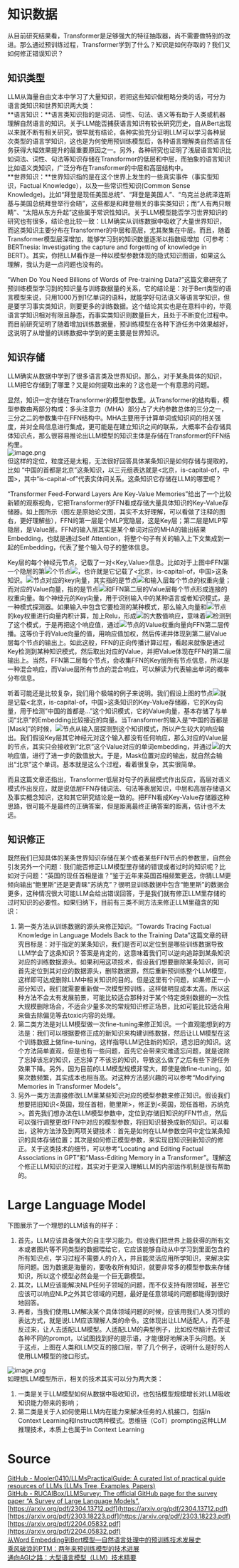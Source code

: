 <a name="mzUbv"></a>
# 知识数据
从目前研究结果看，Transformer是足够强大的特征抽取器，尚不需要做特别的改进。那么通过预训练过程，Transformer学到了什么？知识是如何存取的？我们又如何修正错误知识？
<a name="F679Y"></a>
## 知识类型
LLM从海量自由文本中学习了大量知识，若把这些知识做粗略分类的话，可分为语言类知识和世界知识两大类：<br />**语言知识：**语言类知识指的是词法、词性、句法、语义等有助于人类或机器理解自然语言的知识。关于LLM能否捕获语言知识有较长研究历史，自从Bert出现以来就不断有相关研究，很早就有结论，各种实验充分证明LLM可以学习各种层次类型的语言学知识，这也是为何使用预训练模型后，各种语言理解类自然语言任务获得大幅效果提升的最重要原因之一。另外，各种研究也证明了浅层语言知识比如词法、词性、句法等知识存储在Transformer的低层和中层，而抽象的语言知识比如语义类知识，广泛分布在Transformer的中层和高层结构中。<br />**世界知识：**世界知识指的是在这个世界上发生的一些真实事件（事实型知识，Factual Knowledge），以及一些常识性知识(Common Sense Knowledge)。比如“拜登是现任美国总统”、“拜登是美国人”、“乌克兰总统泽连斯基与美国总统拜登举行会晤”，这些都是和拜登相关的事实类知识；而“人有两只眼睛”、“太阳从东方升起”这些属于常识性知识。关于LLM模型能否学习世界知识的研究也有很多，结论也比较一致：LLM确实从训练数据中吸收了大量世界知识，而这类知识主要分布在Transformer的中层和高层，尤其聚集在中层。而且，随着Transformer模型层深增加，能够学习到的知识数量逐渐以指数级增加（可参考：BERTnesia: Investigating the capture and forgetting of knowledge in BERT）。其实，你把LLM看作是一种以模型参数体现的隐式知识图谱，如果这么理解，我认为是一点问题也没有的。

“When Do You Need Billions of Words of Pre-training Data?”这篇文章研究了预训练模型学习到的知识量与训练数据量的关系，它的结论是：对于Bert类型的语言模型来说，只用1000万到1亿单词的语料，就能学好句法语义等语言学知识，但是要学习事实类知识，则要更多的训练数据。这个结论其实也是在意料中的，毕竟语言学知识相对有限且静态，而事实类知识则数量巨大，且处于不断变化过程中。而目前研究证明了随着增加训练数据量，预训练模型在各种下游任务中效果越好，这说明了从增量的训练数据中学到的更主要是世界知识。
<a name="QaIcH"></a>
## 知识存储
LLM确实从数据中学到了很多语言类及世界知识。那么，对于某条具体的知识，LLM把它存储到了哪里？又是如何提取出来的？这也是一个有意思的问题。

显然，知识一定存储在Transformer的模型参数里。从Transformer的结构看，模型参数由两部分构成：多头注意力（MHA）部分占了大约参数总体的三分之一，三分之二的参数集中在FFN结构中。MHA主要用于计算单词或知识间的相关强度，并对全局信息进行集成，更可能是在建立知识之间的联系，大概率不会存储具体知识点，那么很容易推论出LLM模型的知识主体是存储在Transformer的FFN结构里。<br />![image.png](./img/1685934560343-a7c88611-19aa-4d8b-9f63-0656d4930389.png)<br />但这样的定位，粒度还是太粗，无法很好回答具体某条知识是如何存储与提取的，比如 “中国的首都是北京”这条知识，以三元组表达就是<北京，is-capital-of，中国>，其中“is-capital-of”代表实体间关系。这条知识它存储在LLM的哪里呢？

“Transformer Feed-Forward Layers Are Key-Value Memories”给出了一个比较新颖的观察视角，它把Transformer的FFN看成存储大量具体知识的Key-Value存储器。如上图所示（图左是原始论文图，其实不太好理解，可以看做了注释的图右，更好理解些），FFN的第一层是个MLP宽隐层，这是Key层；第二层是MLP窄隐层，是Value层。FFN的输入层其实是某个单词对应的MHA的输出结果Embedding，也就是通过Self Attention，将整个句子有关的输入上下文集成到一起的Embedding，代表了整个输入句子的整体信息。

Key层的每个神经元节点，记载了一对<Key,Value>信息。比如对于上图中FFN第一个隐层的第![](./img/2443fbcfeb7e85e1d62b6f5e4f27207e.svg)个节点![](./img/79b1e218b789236f15ef57584bd18cf5.svg)，也许就是它记载了<北京，is-capital-of，中国>这条知识。![](./img/79b1e218b789236f15ef57584bd18cf5.svg)节点对应的key向量，其实指的是节点![](./img/79b1e218b789236f15ef57584bd18cf5.svg)和输入层每个节点的权重向量；而对应的Value向量，指的是节点![](./img/79b1e218b789236f15ef57584bd18cf5.svg)和FFN第二层的Value层每个节点形成连接的权重向量。每个神经元的Key向量，用于识别输入中的某种语言或者知识模式，是一种模式探测器。如果输入中包含它要检测的某种模式，那么输入向量和![](./img/79b1e218b789236f15ef57584bd18cf5.svg)节点的key权重进行向量内积计算，加上Relu，形成![](./img/79b1e218b789236f15ef57584bd18cf5.svg)的大数值响应，意味着![](./img/79b1e218b789236f15ef57584bd18cf5.svg)检测到了这个模式，于是再把这个响应值，通过![](./img/79b1e218b789236f15ef57584bd18cf5.svg)节点的Value权重向量向FFN第二层传播。这等价于将Value向量的值，用响应值加权，然后传递并体现到第二层Value层每个节点的输出上。如此这般，FFN的正向传播计算过程，看起来就像是通过Key检测到某种知识模式，然后取出对应的Value，并把Value体现在FFN的第二层输出上。当然，FFN第二层每个节点，会收集FFN的Key层所有节点信息，所以是一种混合响应，而Value层所有节点的混合响应，可以解读为代表输出单词的概率分布信息。

听着可能还是比较复杂，我们用个极端的例子来说明。我们假设上图的节点![](./img/79b1e218b789236f15ef57584bd18cf5.svg)就是记载<北京，is-capital-of，中国>这条知识的Key-Value存储器，它的Key向量，用于检测”中国的首都是…”这个知识模式，它的Value向量，基本存储了与单词“北京”的Embedding比较接近的向量。当Transformer的输入是“中国的首都是[Mask]”的时候，![](./img/79b1e218b789236f15ef57584bd18cf5.svg)节点从输入层探测到这个知识模式，所以产生较大的响应输出。我们假设Key层其它神经元对这个输入都没有任何响应，那么对应的Value层的节点，其实只会接收到“北京”这个Value对应的单词embedding，并通过![](./img/79b1e218b789236f15ef57584bd18cf5.svg)的大响应值，进行了进一步的数值放大。于是，Mask位置对应的输出，就自然会输出“北京”这个单词。基本就是这么个过程，看着很复杂，其实很简单。

而且这篇文章还指出，Transformer低层对句子的表层模式作出反应，高层对语义模式作出反应，就是说低层FFN存储词法、句法等表层知识，中层和高层存储语义及事实概念知识，这和其它研究结论是一致的。把FFN看成Key-Value存储器这种思路，很可能不是最终的正确答案，但是距离最终正确答案的距离，估计也不太远。
<a name="AHt3i"></a>
## 知识修正
既然我们已知具体的某条世界知识存储在某个或者某些FFN节点的参数里，自然会引发另外一个问题：我们能否修正LLM模型里存储的错误或者过时的知识呢？比如对于问题：“英国的现任首相是谁？”鉴于近年来英国首相频繁更迭，你猜LLM更倾向输出“鲍里斯”还是更青睐“苏纳克”？很明显训练数据中包含“鲍里斯”的数据会更多，这种情况很大可能LLM会给出错误回答，于是我们就有修正LLM里存储的过时知识的必要性。如果归纳下，目前有三类不同方法来修正LLM里蕴含的知识：

1. 第一类方法从训练数据的源头来修正知识。“Towards Tracing Factual Knowledge in Language Models Back to the Training Data”这篇文章的研究目标是：对于指定的某条知识，我们是否可以定位到是哪些训练数据导致LLM学会了这条知识？答案是肯定的，这意味着我们可以逆向追踪到某条知识对应的训练数据源头。如果利用这项技术，假设我们想要删除某条知识，则可首先定位到其对应的数据源头，删除数据源，然后重新预训练整个LLM模型，这样即可达成删除LLM中相关知识的目的。但是这里有个问题，如果修正一小部分知识，我们就需要重新做一次模型预训练，这样做明显成本太高。所以这种方法不会太有发展前景，可能比较适合那种对于某个特定类别数据的一次性大规模删除场合，不适合少量多次的常规知识修正场景，比如可能比较适合用来做去除偏见等去toxic内容的处理。
2. 第二类方法是对LLM模型做一次fine-tuning来修正知识。一个直观能想到的方法是：我们可以根据要修正成的新知识来构建训练数据，然后让LLM模型在这个训练数据上做fine-tuning，这样指导LLM记住新的知识，遗忘旧的知识。这个方法简单直观，但是也有一些问题，首先它会带来灾难遗忘问题，就是说除了忘掉该忘的知识，还忘掉了不该忘的知识，导致这么做了之后有些下游任务效果下降。另外，因为目前的LLM模型规模非常大，即使是做fine-tuning，如果次数频繁，其实成本也相当高。对这种方法感兴趣的可以参考“Modifying Memories in Transformer Models”。
3. 另外一类方法直接修改LLM里某些知识对应的模型参数来修正知识。假设我们想要把旧知识<英国，现任首相，鲍里斯>，修正到<英国，现任首相，苏纳克>。首先我们想办法在LLM模型参数中，定位到存储旧知识的FFN节点，然后可以强行调整更改FFN中对应的模型参数，将旧知识替换成新的知识。可以看出，这种方法涉及到两项关键技术：首先是如何在LLM参数空间中定位某条知识的具体存储位置；其次是如何修正模型参数，来实现旧知识到新知识的修正。关于这类技术的细节，可以参考“Locating and Editing Factual Associations in GPT”和“Mass-Editing Memory in a Transformer”。理解这个修正LLM知识的过程，其实对于更深入理解LLM的内部运作机制是很有帮助的。
<a name="z0Mu0"></a>
# Large Language Model
下图展示了一个理想的LLM该有的样子：

1. 首先，LLM应该具备强大的自主学习能力。假设我们把世界上能获得的所有文本或者图片等不同类型的数据喂给它，它应该能够自动从中学习到里面包含的所有知识点，学习过程不需要人的介入，并且能灵活应用所学知识，来解决实际问题。因为数据是海量的，要吸收所有知识，就要非常多的模型参数来存储知识，所以这个模型必然会是一个巨无霸模型。
2. 其次，LLM应该能解决NLP任何子领域的问题，而不仅支持有限领域，甚至它应该可以响应NLP之外其它领域的问题，最好是任意领域的问题都能得到很好地回答。
3. 再者，当我们使用LLM解决某个具体领域问题的时候，应该用我们人类习惯的表达方式，就是说LLM应该理解人类的命令。这体现出让LLM适配人，而不是反过来，让人去适配LLM模型。人适配LLM的典型例子，比如绞尽脑汁去尝试各种不同的prompt，以试图找到好的提示语，才能很好地解决手头问题。关于这点，上图在人类和LLM交互的接口层，举了几个例子，说明什么是好的人使用LLM模型的接口形式。

![image.png](./img/1685674888693-88953ce7-3b77-49c6-b045-63ab0e3ba46f.png)<br />如理想LLM模型所示，相关的技术其实可以分为两大类：

1. 一类是关于LLM模型如何从数据中吸收知识，也包括模型规模增长对LLM吸收知识能力带来的影响；
2. 第二类是关于人如何使用LLM内在能力来解决任务的人机接口，包括In Context Learning和Instruct两种模式。思维链（CoT）prompting这种LLM推理技术，本质上也属于In Context Learning
<a name="BQ0yx"></a>
# Source
[GitHub - Mooler0410/LLMsPracticalGuide: A curated list of practical guide resources of LLMs (LLMs Tree, Examples, Papers)](https://github.com/Mooler0410/LLMsPracticalGuide)<br />[GitHub - RUCAIBox/LLMSurvey: The official GitHub page for the survey paper “A Survey of Large Language Models”.](https://github.com/RUCAIBox/LLMSurvey)<br />[https://arxiv.org/pdf/2304.13712.pdf](https://arxiv.org/pdf/2304.13712.pdf)<br />[https://arxiv.org/pdf/2303.18223.pdf](https://arxiv.org/pdf/2303.18223.pdf)<br />[https://arxiv.org/pdf/2204.05832.pdf](https://arxiv.org/pdf/2204.05832.pdf)<br />[从Word Embedding到Bert模型—自然语言处理中的预训练技术发展史](https://zhuanlan.zhihu.com/p/49271699)<br />[乘风破浪的PTM：两年来预训练模型的技术进展](https://zhuanlan.zhihu.com/p/254821426)<br />[通向AGI之路：大型语言模型（LLM）技术精要](https://zhuanlan.zhihu.com/p/597586623)
